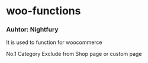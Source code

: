 # woo-functions
### Auhtor: Nightfury
It is used to function for woocommerce

No.1 Category Exclude from Shop page or custom page 

